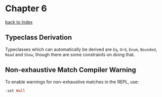 # Chapter 6
[back to index](index.md)

## Typeclass Derivation
Typeclasses which can automatically be derived are `Eq`, `Ord`, `Enum`, `Bounded`, `Read` and `Show`, though there are some constraints on doing that.

## Non-exhaustive Match Compiler Warning
To enable warnings for non-exhaustive matches in the REPL, use:
```haskell
:set Wall
```
